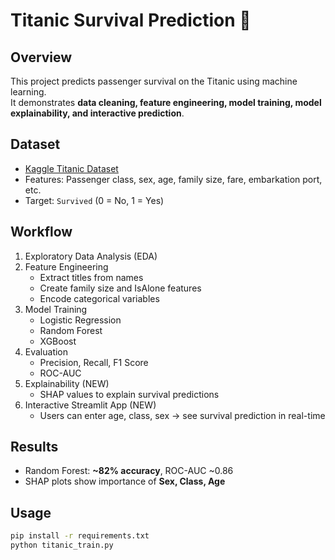 # Titanic Survival Prediction 🚢

## Overview
This project predicts passenger survival on the Titanic using machine learning.  
It demonstrates **data cleaning, feature engineering, model training, model explainability, and interactive prediction**.

## Dataset
- [Kaggle Titanic Dataset](https://www.kaggle.com/c/titanic/data)
- Features: Passenger class, sex, age, family size, fare, embarkation port, etc.
- Target: `Survived` (0 = No, 1 = Yes)

## Workflow
1. Exploratory Data Analysis (EDA)  
2. Feature Engineering  
   - Extract titles from names  
   - Create family size and IsAlone features  
   - Encode categorical variables  
3. Model Training  
   - Logistic Regression  
   - Random Forest  
   - XGBoost  
4. Evaluation  
   - Precision, Recall, F1 Score  
   - ROC-AUC  
5. Explainability (NEW)  
   - SHAP values to explain survival predictions  
6. Interactive Streamlit App (NEW)  
   - Users can enter age, class, sex → see survival prediction in real-time  

## Results
- Random Forest: **~82% accuracy**, ROC-AUC ~0.86  
- SHAP plots show importance of **Sex, Class, Age**  

## Usage
```bash
pip install -r requirements.txt
python titanic_train.py
